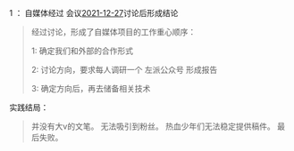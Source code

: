 1 ：  自媒体经过 会议[2021-12-27](../会议记录/2021-12-27.md)讨论后形成结论

>经过讨论，形成了自媒体项目的工作重心顺序：
>
>1: 确定我们和外部的合作形式
>
>2: 讨论方向，要求每人调研一个 左派公众号 形成报告
>
>3: 确定方向后，再去储备相关技术
>
>

实践结局：
> 并没有大v的文笔。 无法吸引到粉丝。  热血少年们无法稳定提供稿件。   最后失败。

